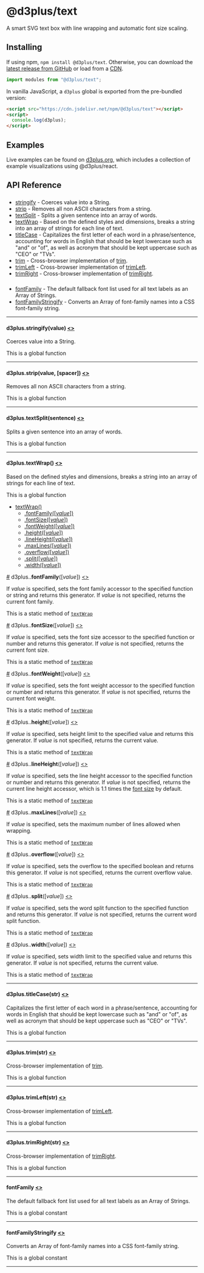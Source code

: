 # @d3plus/text
  
A smart SVG text box with line wrapping and automatic font size scaling.

## Installing

If using npm, `npm install @d3plus/text`. Otherwise, you can download the [latest release from GitHub](https://github.com/d3plus/d3plus/releases/latest) or load from a [CDN](https://cdn.jsdelivr.net/npm/@d3plus/text).

```js
import modules from "@d3plus/text";
```

In vanilla JavaScript, a `d3plus` global is exported from the pre-bundled version:

```html
<script src="https://cdn.jsdelivr.net/npm/@d3plus/text"></script>
<script>
  console.log(d3plus);
</script>
```

## Examples

Live examples can be found on [d3plus.org](https://d3plus.org/), which includes a collection of example visualizations using @d3plus/react.

## API Reference

##### 
* [stringify](#stringify) - Coerces value into a String.
* [strip](#strip) - Removes all non ASCII characters from a string.
* [textSplit](#textSplit) - Splits a given sentence into an array of words.
* [textWrap](#textWrap) - Based on the defined styles and dimensions, breaks a string into an array of strings for each line of text.
* [titleCase](#titleCase) - Capitalizes the first letter of each word in a phrase/sentence, accounting for words in English that should be kept lowercase such as "and" or "of", as well as acronym that should be kept uppercase such as "CEO" or "TVs".
* [trim](#trim) - Cross-browser implementation of [trim](https://developer.mozilla.org/en-US/docs/Web/JavaScript/Reference/Global_Objects/String/Trim).
* [trimLeft](#trimLeft) - Cross-browser implementation of [trimLeft](https://developer.mozilla.org/en-US/docs/Web/JavaScript/Reference/Global_Objects/String/TrimLeft).
* [trimRight](#trimRight) - Cross-browser implementation of [trimRight](https://developer.mozilla.org/en-US/docs/Web/JavaScript/Reference/Global_Objects/String/TrimRight).

##### 
* [fontFamily](#fontFamily) - The default fallback font list used for all text labels as an Array of Strings.
* [fontFamilyStringify](#fontFamilyStringify) - Converts an Array of font-family names into a CSS font-family string.

---

<a name="stringify"></a>
#### d3plus.**stringify**(value) [<>](https://github.com/d3plus/d3plus/blob/main/packages/text/src/stringify.js#L1)

Coerces value into a String.


This is a global function

---

<a name="strip"></a>
#### d3plus.**strip**(value, [spacer]) [<>](https://github.com/d3plus/d3plus/blob/main/packages/text/src/strip.js#L18)

Removes all non ASCII characters from a string.


This is a global function

---

<a name="textSplit"></a>
#### d3plus.**textSplit**(sentence) [<>](https://github.com/d3plus/d3plus/blob/main/packages/text/src/textSplit.js#L3)

Splits a given sentence into an array of words.


This is a global function

---

<a name="textWrap"></a>
#### d3plus.**textWrap**() [<>](https://github.com/d3plus/d3plus/blob/main/packages/text/src/textWrap.js#L7)

Based on the defined styles and dimensions, breaks a string into an array of strings for each line of text.


This is a global function


* [textWrap()](#textWrap)
    * [.fontFamily([*value*])](#textWrap.fontFamily)
    * [.fontSize([*value*])](#textWrap.fontSize)
    * [.fontWeight([*value*])](#textWrap.fontWeight)
    * [.height([*value*])](#textWrap.height)
    * [.lineHeight([*value*])](#textWrap.lineHeight)
    * [.maxLines([*value*])](#textWrap.maxLines)
    * [.overflow([*value*])](#textWrap.overflow)
    * [.split([*value*])](#textWrap.split)
    * [.width([*value*])](#textWrap.width)


<a name="textWrap.fontFamily" href="#textWrap.fontFamily">#</a> d3plus..**fontFamily**([*value*]) [<>](https://github.com/d3plus/d3plus/blob/main/packages/text/src/textWrap.js#L92)

If *value* is specified, sets the font family accessor to the specified function or string and returns this generator. If *value* is not specified, returns the current font family.


This is a static method of [<code>textWrap</code>](#textWrap)


<a name="textWrap.fontSize" href="#textWrap.fontSize">#</a> d3plus..**fontSize**([*value*]) [<>](https://github.com/d3plus/d3plus/blob/main/packages/text/src/textWrap.js#L101)

If *value* is specified, sets the font size accessor to the specified function or number and returns this generator. If *value* is not specified, returns the current font size.


This is a static method of [<code>textWrap</code>](#textWrap)


<a name="textWrap.fontWeight" href="#textWrap.fontWeight">#</a> d3plus..**fontWeight**([*value*]) [<>](https://github.com/d3plus/d3plus/blob/main/packages/text/src/textWrap.js#L110)

If *value* is specified, sets the font weight accessor to the specified function or number and returns this generator. If *value* is not specified, returns the current font weight.


This is a static method of [<code>textWrap</code>](#textWrap)


<a name="textWrap.height" href="#textWrap.height">#</a> d3plus..**height**([*value*]) [<>](https://github.com/d3plus/d3plus/blob/main/packages/text/src/textWrap.js#L119)

If *value* is specified, sets height limit to the specified value and returns this generator. If *value* is not specified, returns the current value.


This is a static method of [<code>textWrap</code>](#textWrap)


<a name="textWrap.lineHeight" href="#textWrap.lineHeight">#</a> d3plus..**lineHeight**([*value*]) [<>](https://github.com/d3plus/d3plus/blob/main/packages/text/src/textWrap.js#L128)

If *value* is specified, sets the line height accessor to the specified function or number and returns this generator. If *value* is not specified, returns the current line height accessor, which is 1.1 times the [font size](#textWrap.fontSize) by default.


This is a static method of [<code>textWrap</code>](#textWrap)


<a name="textWrap.maxLines" href="#textWrap.maxLines">#</a> d3plus..**maxLines**([*value*]) [<>](https://github.com/d3plus/d3plus/blob/main/packages/text/src/textWrap.js#L137)

If *value* is specified, sets the maximum number of lines allowed when wrapping.


This is a static method of [<code>textWrap</code>](#textWrap)


<a name="textWrap.overflow" href="#textWrap.overflow">#</a> d3plus..**overflow**([*value*]) [<>](https://github.com/d3plus/d3plus/blob/main/packages/text/src/textWrap.js#L146)

If *value* is specified, sets the overflow to the specified boolean and returns this generator. If *value* is not specified, returns the current overflow value.


This is a static method of [<code>textWrap</code>](#textWrap)


<a name="textWrap.split" href="#textWrap.split">#</a> d3plus..**split**([*value*]) [<>](https://github.com/d3plus/d3plus/blob/main/packages/text/src/textWrap.js#L155)

If *value* is specified, sets the word split function to the specified function and returns this generator. If *value* is not specified, returns the current word split function.


This is a static method of [<code>textWrap</code>](#textWrap)


<a name="textWrap.width" href="#textWrap.width">#</a> d3plus..**width**([*value*]) [<>](https://github.com/d3plus/d3plus/blob/main/packages/text/src/textWrap.js#L164)

If *value* is specified, sets width limit to the specified value and returns this generator. If *value* is not specified, returns the current value.


This is a static method of [<code>textWrap</code>](#textWrap)

---

<a name="titleCase"></a>
#### d3plus.**titleCase**(str) [<>](https://github.com/d3plus/d3plus/blob/main/packages/text/src/titleCase.js#L7)

Capitalizes the first letter of each word in a phrase/sentence, accounting for words in English that should be kept lowercase such as "and" or "of", as well as acronym that should be kept uppercase such as "CEO" or "TVs".


This is a global function

---

<a name="trim"></a>
#### d3plus.**trim**(str) [<>](https://github.com/d3plus/d3plus/blob/main/packages/text/src/trim.js#L1)

Cross-browser implementation of [trim](https://developer.mozilla.org/en-US/docs/Web/JavaScript/Reference/Global_Objects/String/Trim).


This is a global function

---

<a name="trimLeft"></a>
#### d3plus.**trimLeft**(str) [<>](https://github.com/d3plus/d3plus/blob/main/packages/text/src/trim.js#L10)

Cross-browser implementation of [trimLeft](https://developer.mozilla.org/en-US/docs/Web/JavaScript/Reference/Global_Objects/String/TrimLeft).


This is a global function

---

<a name="trimRight"></a>
#### d3plus.**trimRight**(str) [<>](https://github.com/d3plus/d3plus/blob/main/packages/text/src/trim.js#L19)

Cross-browser implementation of [trimRight](https://developer.mozilla.org/en-US/docs/Web/JavaScript/Reference/Global_Objects/String/TrimRight).


This is a global function

---

<a name="fontFamily"></a>
#### **fontFamily** [<>](https://github.com/d3plus/d3plus/blob/main/packages/text/src/fontFamily.js#L1)

The default fallback font list used for all text labels as an Array of Strings.


This is a global constant

---

<a name="fontFamilyStringify"></a>
#### **fontFamilyStringify** [<>](https://github.com/d3plus/d3plus/blob/main/packages/text/src/fontFamily.js#L8)

Converts an Array of font-family names into a CSS font-family string.


This is a global constant

---

